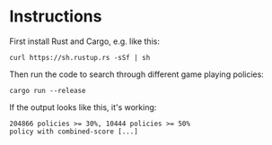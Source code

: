 # Instructions

First install Rust and Cargo, e.g. like this:

```
curl https://sh.rustup.rs -sSf | sh
```

Then run the code to search through different game playing policies:

```
cargo run --release
```

If the output looks like this, it's working:

```
204866 policies >= 30%, 10444 policies >= 50%
policy with combined-score [...]
```
